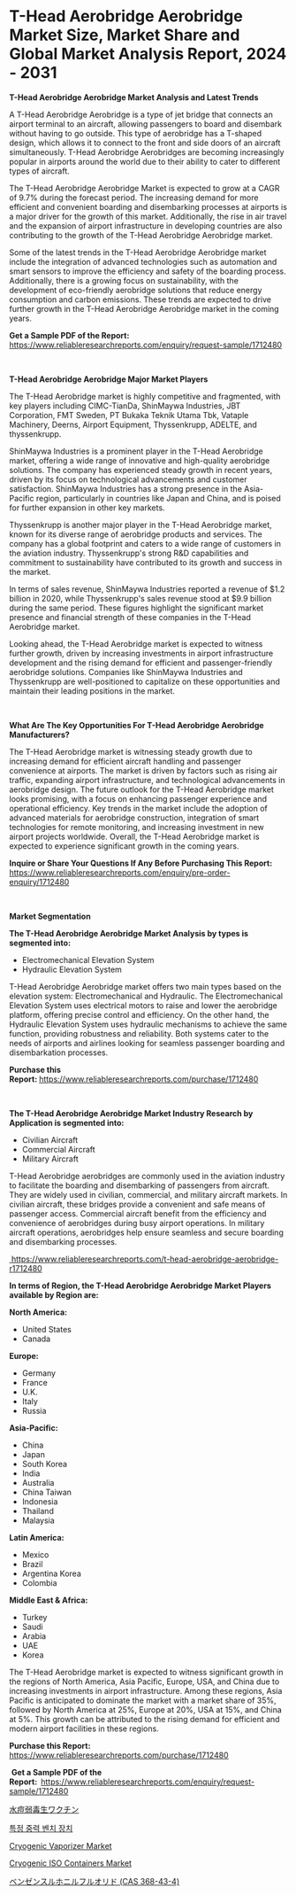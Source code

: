 <p><h1>T-Head Aerobridge Aerobridge Market Size, Market Share and Global Market Analysis Report, 2024 - 2031</h1></p><p><strong>T-Head Aerobridge Aerobridge Market Analysis and Latest Trends</strong></p>
<p><p>A T-Head Aerobridge Aerobridge is a type of jet bridge that connects an airport terminal to an aircraft, allowing passengers to board and disembark without having to go outside. This type of aerobridge has a T-shaped design, which allows it to connect to the front and side doors of an aircraft simultaneously. T-Head Aerobridge Aerobridges are becoming increasingly popular in airports around the world due to their ability to cater to different types of aircraft.</p><p>The T-Head Aerobridge Aerobridge Market is expected to grow at a CAGR of 9.7% during the forecast period. The increasing demand for more efficient and convenient boarding and disembarking processes at airports is a major driver for the growth of this market. Additionally, the rise in air travel and the expansion of airport infrastructure in developing countries are also contributing to the growth of the T-Head Aerobridge Aerobridge market.</p><p>Some of the latest trends in the T-Head Aerobridge Aerobridge market include the integration of advanced technologies such as automation and smart sensors to improve the efficiency and safety of the boarding process. Additionally, there is a growing focus on sustainability, with the development of eco-friendly aerobridge solutions that reduce energy consumption and carbon emissions. These trends are expected to drive further growth in the T-Head Aerobridge Aerobridge market in the coming years.</p></p>
<p><strong>Get a Sample PDF of the Report:&nbsp;</strong> <a href="https://www.reliableresearchreports.com/enquiry/request-sample/1712480">https://www.reliableresearchreports.com/enquiry/request-sample/1712480</a></p>
<p>&nbsp;</p>
<p><strong>T-Head Aerobridge Aerobridge Major Market Players</strong></p>
<p><p>The T-Head Aerobridge market is highly competitive and fragmented, with key players including CIMC-TianDa, ShinMaywa Industries, JBT Corporation, FMT Sweden, PT Bukaka Teknik Utama Tbk, Vataple Machinery, Deerns, Airport Equipment, Thyssenkrupp, ADELTE, and thyssenkrupp.</p><p>ShinMaywa Industries is a prominent player in the T-Head Aerobridge market, offering a wide range of innovative and high-quality aerobridge solutions. The company has experienced steady growth in recent years, driven by its focus on technological advancements and customer satisfaction. ShinMaywa Industries has a strong presence in the Asia-Pacific region, particularly in countries like Japan and China, and is poised for further expansion in other key markets.</p><p>Thyssenkrupp is another major player in the T-Head Aerobridge market, known for its diverse range of aerobridge products and services. The company has a global footprint and caters to a wide range of customers in the aviation industry. Thyssenkrupp's strong R&D capabilities and commitment to sustainability have contributed to its growth and success in the market.</p><p>In terms of sales revenue, ShinMaywa Industries reported a revenue of $1.2 billion in 2020, while Thyssenkrupp's sales revenue stood at $9.9 billion during the same period. These figures highlight the significant market presence and financial strength of these companies in the T-Head Aerobridge market.</p><p>Looking ahead, the T-Head Aerobridge market is expected to witness further growth, driven by increasing investments in airport infrastructure development and the rising demand for efficient and passenger-friendly aerobridge solutions. Companies like ShinMaywa Industries and Thyssenkrupp are well-positioned to capitalize on these opportunities and maintain their leading positions in the market.</p></p>
<p>&nbsp;</p>
<p><strong>What Are The Key Opportunities For T-Head Aerobridge Aerobridge Manufacturers?</strong></p>
<p><p>The T-Head Aerobridge market is witnessing steady growth due to increasing demand for efficient aircraft handling and passenger convenience at airports. The market is driven by factors such as rising air traffic, expanding airport infrastructure, and technological advancements in aerobridge design. The future outlook for the T-Head Aerobridge market looks promising, with a focus on enhancing passenger experience and operational efficiency. Key trends in the market include the adoption of advanced materials for aerobridge construction, integration of smart technologies for remote monitoring, and increasing investment in new airport projects worldwide. Overall, the T-Head Aerobridge market is expected to experience significant growth in the coming years.</p></p>
<p><strong>Inquire or Share Your Questions If Any Before Purchasing This Report:</strong> <a href="https://www.reliableresearchreports.com/enquiry/pre-order-enquiry/1712480">https://www.reliableresearchreports.com/enquiry/pre-order-enquiry/1712480</a></p>
<p>&nbsp;</p>
<p><strong>Market Segmentation</strong></p>
<p><strong>The T-Head Aerobridge Aerobridge Market Analysis by types is segmented into:</strong></p>
<p><ul><li>Electromechanical Elevation System</li><li>Hydraulic Elevation System</li></ul></p>
<p><p>T-Head Aerobridge Aerobridge market offers two main types based on the elevation system: Electromechanical and Hydraulic. The Electromechanical Elevation System uses electrical motors to raise and lower the aerobridge platform, offering precise control and efficiency. On the other hand, the Hydraulic Elevation System uses hydraulic mechanisms to achieve the same function, providing robustness and reliability. Both systems cater to the needs of airports and airlines looking for seamless passenger boarding and disembarkation processes.</p></p>
<p><strong>Purchase this Report:&nbsp;</strong><a href="https://www.reliableresearchreports.com/purchase/1712480">https://www.reliableresearchreports.com/purchase/1712480</a></p>
<p>&nbsp;</p>
<p><strong>The T-Head Aerobridge Aerobridge Market Industry Research by Application is segmented into:</strong></p>
<p><ul><li>Civilian Aircraft</li><li>Commercial Aircraft</li><li>Military Aircraft</li></ul></p>
<p><p>T-Head Aerobridge aerobridges are commonly used in the aviation industry to facilitate the boarding and disembarking of passengers from aircraft. They are widely used in civilian, commercial, and military aircraft markets. In civilian aircraft, these bridges provide a convenient and safe means of passenger access. Commercial aircraft benefit from the efficiency and convenience of aerobridges during busy airport operations. In military aircraft operations, aerobridges help ensure seamless and secure boarding and disembarking processes.</p></p>
<p><a href="https://www.reliableresearchreports.com/t-head-aerobridge-aerobridge-r1712480">&nbsp;https://www.reliableresearchreports.com/t-head-aerobridge-aerobridge-r1712480</a></p>
<p><strong>In terms of Region, the T-Head Aerobridge Aerobridge Market Players available by Region are:</strong></p>
<p>
    <p> <strong> North America: </strong>
        <ul>
            <li>United States</li>
            <li>Canada</li>
        </ul>
        </p> 
    <p> <strong> Europe: </strong>
        <ul>
            <li>Germany</li>
            <li>France</li>
            <li>U.K.</li>
            <li>Italy</li>
            <li>Russia</li>
        </ul>
        </p> 
    <p> <strong> Asia-Pacific: </strong>
        <ul>
            <li>China</li>
            <li>Japan</li>
            <li>South Korea</li>
            <li>India</li>
            <li>Australia</li>
            <li>China Taiwan</li>
            <li>Indonesia</li>
            <li>Thailand</li>
            <li>Malaysia</li>
        </ul>
        </p> 
    <p> <strong> Latin America: </strong>
        <ul>
            <li>Mexico</li>
            <li>Brazil</li>
            <li>Argentina Korea</li>
            <li>Colombia</li>
        </ul>
        </p> 
    <p> <strong> Middle East & Africa: </strong>
        <ul>
            <li>Turkey</li>
            <li>Saudi</li>
            <li>Arabia</li>
            <li>UAE</li>
            <li>Korea</li>
        </ul>
    </p>
    </p>
<p><p>The T-Head Aerobridge market is expected to witness significant growth in the regions of North America, Asia Pacific, Europe, USA, and China due to increasing investments in airport infrastructure. Among these regions, Asia Pacific is anticipated to dominate the market with a market share of 35%, followed by North America at 25%, Europe at 20%, USA at 15%, and China at 5%. This growth can be attributed to the rising demand for efficient and modern airport facilities in these regions.</p></p>
<p><strong>Purchase this Report: </strong><a href="https://www.reliableresearchreports.com/purchase/1712480">https://www.reliableresearchreports.com/purchase/1712480</a></p>
<p>&nbsp;<strong>Get a Sample PDF of the Report:&nbsp;&nbsp;</strong><a href="https://www.reliableresearchreports.com/enquiry/request-sample/1712480">https://www.reliableresearchreports.com/enquiry/request-sample/1712480</a></p>
<p><strong></strong></p>
<p><p><a href="https://github.com/avwofrml53535/Market-Research-Report-List-2/blob/main/9390263127326.md">水痘弱毒生ワクチン</a></p><p><a href="https://github.com/airdroplover110/Market-Research-Report-List-1/blob/main/6480070107375.md">특정 중력 벤치 장치</a></p><p><a href="https://github.com/irfadac/Market-Research-Report-List-3/blob/main/cryogenic-vaporizer-market.md">Cryogenic Vaporizer Market</a></p><p><a href="https://github.com/ashepherd82/Market-Research-Report-List-4/blob/main/cryogenic-iso-containers-market.md">Cryogenic ISO Containers Market</a></p><p><a href="https://github.com/vtbvgl20191192/Market-Research-Report-List-2/blob/main/5028597127327.md">ベンゼンスルホニルフルオリド (CAS 368-43-4)</a></p></p>